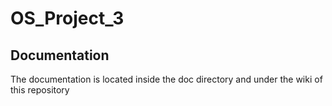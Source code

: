 # OS_Project_3
 
## Documentation
The documentation is located inside the doc directory and under the wiki of this repository